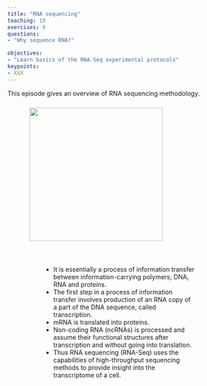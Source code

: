 ```yaml
---
title: "RNA sequencing"
teaching: 10
exercises: 0
questions:
- "Why sequence RNA?"

objectives:
- "Learn basics of the RNA-Seq experimental protocols"
keypoints:
- XXX
---
```



This episode gives an overview of RNA sequencing methodology. 


<figure>
 <img src="{{ page.root }}/fig/central_dogma.png" style="margin:10px;height:300px" align="center"/>
<figure>



<br>
  
- It is essentially a process of information transfer between information-carrying polymers; DNA, RNA and proteins.
- The first step in a process of information transfer involves production of an RNA copy of a part of the DNA sequence, called transcription. 
- mRNA is translated into proteins.
- Non-coding RNA (ncRNAs) is processed and assume their functional structures after transcription and without going into translation.
- Thus RNA sequencing (RNA-Seq) uses the capabilities of high-throughput sequencing methods to provide insight into the transcriptome of a cell. 
  





